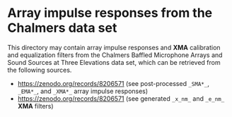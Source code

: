 # Array impulse responses from the Chalmers data set

This directory may contain array impulse responses and **XMA** calibration and equalization filters from the Chalmers Baffled Microphone Arrays and Sound Sources at Three Elevations data set, which can be retrieved from the following sources.
- https://zenodo.org/records/8206571 (see post-processed `_SMA*_`, `_EMA*_`, and `_XMA*_` array impulse responses)
- https://zenodo.org/records/8206571 (see generated `_x_nm_` and `_e_nm_` **XMA** filters)
